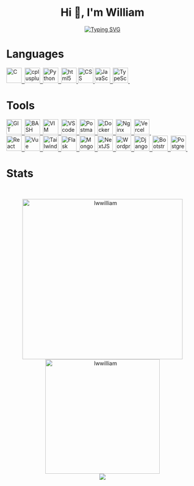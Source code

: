 <link rel="stylesheet" type='text/css' href="https://cdn.jsdelivr.net/gh/devicons/devicon@latest/devicon.min.css" />
<h1 align="center">Hi 👋, I'm William</h1>
<p align="center">
<a href="https://git.io/typing-svg"><img src="https://readme-typing-svg.herokuapp.com?font=Fira+Code&pause=1000&center=true&width=435&lines=Welcome+to+my+profile;Currently+a+cadet+in+42KL;rm+-rf+*" alt="Typing SVG" /></a>
</p>

# Languages
<div>
	<a href="https://en.wikipedia.org/wiki/C_(programming_language)">
		<img src="https://cdn.jsdelivr.net/gh/devicons/devicon/icons/c/c-original.svg" title="C" alt="C" width="40" height="40"/>&nbsp;
	</a>
	<a href="https://en.cppreference.com/w/">
		<img src="https://cdn.jsdelivr.net/gh/devicons/devicon/icons/cplusplus/cplusplus-original.svg" title="cplusplus" alt="cplusplus" width="40" height="40"/>&nbsp;
	</a>
	<a href="https://www.python.org/">
		<img src="https://cdn.jsdelivr.net/gh/devicons/devicon/icons/python/python-original.svg" title="Python" alt="Python" width="40" height="40"/>&nbsp;
	</a>
	<a href="https://en.wikipedia.org/wiki/HTML5">
		<img src="https://cdn.jsdelivr.net/gh/devicons/devicon/icons/html5/html5-original.svg" title="html5" alt="html5" width="40" height="40"/>
	</a>
	<a href="https://en.wikipedia.org/wiki/CSS">
		<img src="https://cdn.jsdelivr.net/gh/devicons/devicon/icons/css3/css3-original.svg" title="CSS" alt="CSS" width="40" height="40"/>
	</a>
	<a href="https://www.javascript.com/">
		<img src="https://cdn.jsdelivr.net/gh/devicons/devicon/icons/javascript/javascript-original.svg" title="JavaScript" alt="JavaScript" width="40" height="40"/>&nbsp;
	</a>
	<a href="https://www.typescriptlang.org/">
		<img src="https://cdn.jsdelivr.net/gh/devicons/devicon/icons/typescript/typescript-original.svg" title="TypeScript" alt="TypeScript" width="40" height="40"/>&nbsp;
	</a>
</div>


# Tools
<div>
	<a href="https://git-scm.com/">
		<img src="https://cdn.jsdelivr.net/gh/devicons/devicon/icons/git/git-original.svg" title="GIT" alt="GIT" width="40" height="40"/>&nbsp;
	</a>
	<a href="https://www.gnu.org/software/bash/">
		<img src="https://cdn.jsdelivr.net/gh/devicons/devicon/icons/bash/bash-original.svg" title="BASH" alt="BASH" width="40" height="40"/>&nbsp;
	</a>
	<a href="https://www.vim.org/">
		<img src="https://cdn.jsdelivr.net/gh/devicons/devicon/icons/vim/vim-original.svg" title="VIM" alt="VIM" width="40" height="40"/>&nbsp;
	</a>
	<a href="https://code.visualstudio.com/">
		<img src="https://cdn.jsdelivr.net/gh/devicons/devicon/icons/vscode/vscode-original.svg" title="VSCode" alt="VScode" width="40" height="40"/>&nbsp;
	</a>
 	<a href="https://www.postman.com/">
        	<img src="https://cdn.jsdelivr.net/gh/devicons/devicon@latest/icons/postman/postman-original.svg" title="Postman" alt="Postman" width="40" height="40"/>&nbsp;
	</a>
<!-- 	<a href="https://github.com/">
		<img src="https://cdn.jsdelivr.net/gh/devicons/devicon/icons/github/github-original.svg" title="Github" alt="Github" width="40" height="40"/>&nbsp;
	</a> -->
	<a href="https://www.docker.com/">
		<img src="https://cdn.jsdelivr.net/gh/devicons/devicon/icons/docker/docker-original.svg" title="Docker" alt="Docker" width="40" height="40"/>&nbsp;
	</a>
	<a href="https://www.nginx.com/">
  		<img src="https://cdn.jsdelivr.net/gh/devicons/devicon/icons/nginx/nginx-original.svg" title="Nginx" alt="Nginx" width="40" height="40"/>&nbsp;
	</a>
 	<a href="https://vercel.com/">
		<img src="https://www.svgrepo.com/show/361653/vercel-logo.svg" title="Vercel" alt="Vercel" width="40" height="40"/>&nbsp;
	</a>
</div>
<div>
	<a href="https://react.dev/">
  		<img src="https://cdn.jsdelivr.net/gh/devicons/devicon/icons/react/react-original.svg" title="React" alt="React" width="40" height="40"/>&nbsp;
	</a>
	<a href="https://vuejs.org/">
  		<img src="https://cdn.jsdelivr.net/gh/devicons/devicon/icons/vuejs/vuejs-original.svg" title="Vercel" alt="Vue" width="40" height="40"/>&nbsp;
	</a>
	<a href="https://tailwindcss.com/">
  		<img src="https://cdn.jsdelivr.net/gh/devicons/devicon@latest/icons/tailwindcss/tailwindcss-original.svg" title="Tailwind" alt="Tailwind" width="40" height="40"/>&nbsp;
	</a>
	<a href="https://flask.palletsprojects.com/">
  		<img src="https://cdn.jsdelivr.net/gh/devicons/devicon/icons/flask/flask-original.svg" title="Flask" alt="Flask" width="40" height="40"/>&nbsp;
	</a>
	<a href="https://www.mongodb.com/">
  		<img src="https://cdn.jsdelivr.net/gh/devicons/devicon/icons/mongodb/mongodb-original.svg" title="MongoDB" alt="MongoDB" width="40" height="40"/>&nbsp;
	</a>
	<a href="https://nextjs.org/">
  		<img src="https://cdn.jsdelivr.net/gh/devicons/devicon/icons/nextjs/nextjs-original.svg" title="NextJS" alt="NextJS" width="40" height="40"/>&nbsp;
	</a>
	<a href="https://wordpress.com/">
  		<img src="https://cdn.jsdelivr.net/gh/devicons/devicon/icons/wordpress/wordpress-plain.svg" title="Wordpress" alt="Wordpress" width="40" height="40"/>&nbsp;
	</a>
 	<a href="https://www.djangoproject.com/">
        	<img src="https://cdn.jsdelivr.net/gh/devicons/devicon@latest/icons/django/django-plain.svg" title="Django" alt="Django" width="40" height="40"/>&nbsp;
	</a>
	<a href="https://getbootstrap.com/">
        	<img src="https://cdn.jsdelivr.net/gh/devicons/devicon@latest/icons/bootstrap/bootstrap-original.svg" title="Bootstrap" alt="Bootstrap" width="40" height="40"/>&nbsp;
	</a>
 	<a href="https://www.postgresql.org/">
        	<img src="https://cdn.jsdelivr.net/gh/devicons/devicon@latest/icons/postgresql/postgresql-original.svg" title="PostgreSQL" alt="PostgreSQL" width="40" height="40"/>&nbsp;
	</a>
</div>
	
# Stats
<br>

<p align="center">
     <img src="https://github-readme-streak-stats.herokuapp.com/?user=lwwilliam&theme=tokyonight&hide_border=true&date_format=j%20M%5B%20Y%5D" width="420px" alt="lwwilliam" />
     <img src="https://github-readme-stats.vercel.app/api/top-langs?username=lwwilliam&show_icons=true&locale=en&layout=compact&theme=tokyonight&hide_border=true" width="300px" alt="lwwilliam"/>
<br>
<a href="https://github.com/antonkomarev/github-profile-views-counter">
    <img src="https://komarev.com/ghpvc/?username=lwwilliam&style=for-the-badge">
</a>
</p>

<!--
<picture>
  <source media="(prefers-color-scheme: dark)" srcset="https://github.com/lwwilliam/lwwilliam/blob/main/profile-3d-contrib/profile-night-view.svg">
  <source media="(prefers-color-scheme: light)" srcset="https://github.com/lwwilliam/lwwilliam/blob/main/profile-3d-contrib/profile-gitblock.svg">
  <img alt="github" src="https://github.com/lwwilliam/lwwilliam/blob/main/profile-3d-contrib/profile-night-view.svg" />
</picture>
-->
